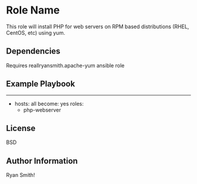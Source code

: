 Role Name
=========

This role will install PHP for web servers on RPM based distributions (RHEL, CentOS, etc) using yum.

Dependencies
--------------
Requires reallryansmith.apache-yum ansible role

Example Playbook
----------------

---
- hosts: all
  become: yes
  roles:
    - php-webserver

License
-------

BSD

Author Information
------------------

Ryan Smith!
